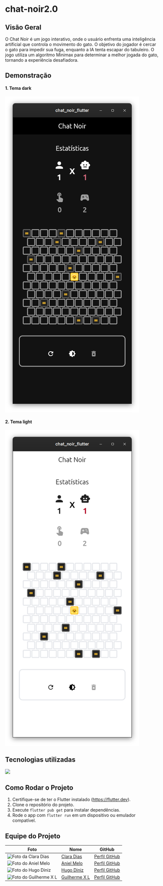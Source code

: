 # chat-noir2.0

## Visão Geral

O Chat Noir é um jogo interativo, onde o usuário enfrenta uma inteligência artificial que controla o movimento do gato. O objetivo do jogador é cercar o gato para impedir sua fuga, enquanto a IA tenta escapar do tabuleiro. O jogo utiliza um algoritmo Minimax para determinar a melhor jogada do gato, tornando a experiência desafiadora.

## Demonstração

#### 1. Tema dark
<img src="assets/chatnoir-dark-ui.png" />

#### 2. Tema light
<img src="assets/chatnoir-light-ui.png" />

## Tecnologias utilizadas

<img src="https://skillicons.dev/icons?i=dart,flutter&perline=15"/>

## Como Rodar o Projeto
  1. Certifique-se de ter o Flutter instalado (https://flutter.dev).
  2. Clone o repositório do projeto.
  3. Execute `flutter pub get` para instalar dependências.
  4. Rode o app com `flutter run` em um dispositivo ou emulador compatível.

## Equipe do Projeto

| Foto                                                                 | Nome                                            | GitHub                                          |
| -------------------------------------------------------------------- | ----------------------------------------------- | ----------------------------------------------- |
| ![Foto da Clara Dias](https://github.com/claradiass.png?size=40)     | [Clara Dias](https://github.com/claradiass)     | [Perfil GitHub](https://github.com/claradiass)  |
| ![Foto do Aniel Melo](https://github.com/anielmelo.png?size=40)      | [Aniel Melo](https://github.com/anielmelo)      | [Perfil GitHub](https://github.com/anielmelo)   |
| ![Foto do Hugo Diniz](https://github.com/dinizhugo.png?size=40)      | [Hugo Diniz](https://github.com/dinizhugo)      | [Perfil GitHub](https://github.com/dinizhugo)   |
| ![Foto do Guilherme X L](https://github.com/guilhermexL.png?size=40) | [Guilherme X L](https://github.com/guilhermexL) | [Perfil GitHub](https://github.com/guilhermexL) |
